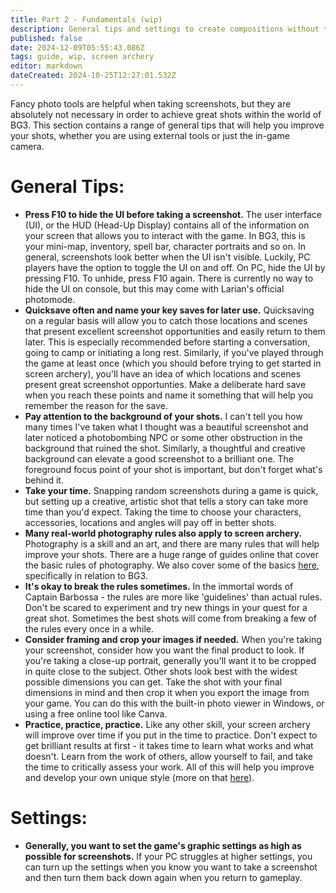 ```yaml
---
title: Part 2 - Fundamentals (wip)
description: General tips and settings to create compositions without third party tools
published: false
date: 2024-12-09T05:55:43.086Z
tags: guide, wip, screen archery
editor: markdown
dateCreated: 2024-10-25T12:27:01.532Z
---
```


Fancy photo tools are helpful when taking screenshots, but they are absolutely not necessary in order to achieve great shots within the world of BG3. This section contains a range of general tips that will help you improve your shots, whether you are using external tools or just the in-game camera.

# General Tips:

- **Press F10 to hide the UI before taking a screenshot.** 
The user interface (UI), or the HUD (Head-Up Display) contains all of the information on your screen that allows you to interact with the game. In BG3, this is your mini-map, inventory, spell bar, character portraits and so on. In general, screenshots look better when the UI isn't visible. Luckily, PC players have the option to toggle the UI on and off. On PC, hide the UI by pressing F10. To unhide, press F10 again. There is currently no way to hide the UI on console, but this may come with Larian's official photomode.
- **Quicksave often and name your key saves for later use.**
Quicksaving on a regular basis will allow you to catch those locations and scenes that present excellent screenshot opportunities and easily return to them later. This is especially recommended before starting a conversation, going to camp or initiating a long rest. Similarly, if you've played through the game at least once (which you should before trying to get started in screen archery), you'll have an idea of which locations and scenes present great screenshot opportunties. Make a deliberate hard save when you reach these points and name it something that will help you remember the reason for the save.
- **Pay attention to the background of your shots.** 
I can't tell you how many times I've taken what I thought was a beautiful screenshot and later noticed a photobombing NPC or some other obstruction in the background that ruined the shot. Similarly, a thoughtful and creative background can elevate a good screenshot to a brilliant one. The foreground focus point of your shot is important, but don't forget what's behind it.
- **Take your time.**
Snapping random screenshots during a game is quick, but setting up a creative, artistic shot that tells a story can take more time than you'd expect. Taking the time to choose your characters, accessories, locations and angles will pay off in better shots.
- **Many real-world photography rules also apply to screen archery.**
Photography is a skill and an art, and there are many rules that will help improve your shots. There are a huge range of guides online that cover the basic rules of photography. We also cover some of the basics [here](/Tutorials/Screen-Archery/screen-archery-guide-part-6), specifically in relation to BG3.
- **It's okay to break the rules sometimes.**
In the immortal words of Captain Barbossa - the rules are more like 'guidelines' than actual rules. Don't be scared to experiment and try new things in your quest for a great shot. Sometimes the best shots will come from breaking a few of the rules every once in a while.
- **Consider framing and crop your images if needed.**
When you're taking your screenshot, consider how you want the final product to look. If you're taking a close-up portrait, generally you'll want it to be cropped in quite close to the subject. Other shots look best with the widest possible dimensions you can get. Take the shot with your final dimensions in mind and then crop it when you export the image from your game. You can do this with the built-in photo viewer in Windows, or using a free online tool like Canva.
- **Practice, practice, practice.** 
Like any other skill, your screen archery will improve over time if you put in the time to practice. Don't expect to get brilliant results at first - it takes time to learn what works and what doesn't. Learn from the work of others, allow yourself to fail, and take the time to critically assess your work. All of this will help you improve and develop your own unique style (more on that [here](/Tutorials/Screen-Archery/screen-archery-guide-part-6)).


# Settings:
- **Generally, you want to set the game's graphic settings as high as possible for screenshots.** 
If your PC struggles at higher settings, you can turn up the settings when you know you want to take a screenshot and then turn them back down again when you return to gameplay.